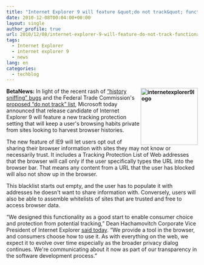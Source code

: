 ```yaml
---
title: "Internet Explorer 9 will feature &quot;do not track&quot; functionality"
date: 2010-12-08T00:04:00+00:00
layout: single
author_profile: true
url: 2010/12/08/internet-explorer-9-will-feature-do-not-track-functionality/
tags:
  - Internet Explorer
  - internet explorer 9
  - news
lang: en
categories: 
  - techblog
---
```

**[<img title="internetexplorer9logo" border="0" alt="internetexplorer9logo" align="right" src="http://lh5.ggpht.com/_vaUVXcmC3OI/TP7EiQJdyQI/AAAAAAAADcU/TxIahxlnwBM/internetexplorer9logo_thumb%5B1%5D.png?imgmax=800" width="150" height="150" />](http://lh3.ggpht.com/_vaUVXcmC3OI/TP7EeokiiCI/AAAAAAAADcQ/QxckLRYqehM/s1600-h/internetexplorer9logo%5B3%5D.png)BetaNews:** In light of the recent rash of [“history sniffing” bugs](http://blogs.forbes.com/kashmirhill/2010/11/30/history-sniffing-how-youporn-checks-what-other-porn-sites-youve-visited-and-ad-networks-test-the-quality-of-their-data/) and the Federal Trade Commission's [proposed “do not track” list](http://www.ftc.gov/opa/2010/12/privacyreport.shtm), Microsoft today announced that release candidate of Internet Explorer 9 will feature a new tracking protection setting that will keep a user's browsing habits private from sites looking to harvest browser histories.

The new feature of IE9 will let users opt out of sharing their browser information with sites they may not know or necessarily trust. It includes a Tracking Protection List of Web addresses that the browser will call only if the user specifically types the URL into the browser bar. That means any content from a URL that the user has blocked will also not show up in the browser.

This blacklist starts out empty, and the user has to populate it with addresses he doesn't want to share information with. Conversely, users will also be able to assemble whitelists of sites that are trusted and free to access browser data.

“We designed this functionality as a good start to enable consumer choice and protection from potential tracking,” Dean Hachamovitch Corporate Vice President of Internet Explorer [said today](http://blogs.msdn.com/b/ie/archive/2010/12/07/ie9-and-privacy-introducing-tracking-protection-v8.aspx). “We provide a tool in the browser, and consumers choose how to use it. As with everything on the web, we expect it to evolve over time especially as the broader privacy dialog continues. We're communicating about it now as part of our transparency in the software development process.”